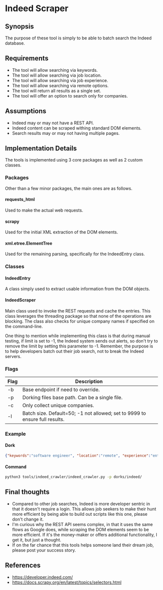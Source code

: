# Indeed Scraper

## Synopsis
The purpose of these tool is simply to be able to batch search the Indeed database.

## Requirements
* The tool will allow searching via keywords.
* The tool will allow searching via job location.
* The tool will allow searching via job experience.
* The tool will allow searching via remote options.
* The tool will return all results as a single set.
* The tool will offer an option to search only for companies.

## Assumptions
* Indeed may or may not have a REST API.
* Indeed content can be scraped withing standard DOM elements.
* Search results may or may not having multiple pages.

## Implementation Details
The tools is implemented using 3 core packages as well as 2 custom classes.

### Packages
Other than a few minor packages, the main ones are as follows.

#### requests_html
Used to make the actual web requests.

#### scrapy
Used for the initial XML extraction of the DOM elements.

#### xml.etree.ElementTree 
Used for the remaining parsing, specifically for the IndeedEntry class.

### Classes
#### IndeedEntry
A class simply used to extract usable information from the DOM objects.

#### IndeedScraper
Main class used to invoke the REST requests and cache the entries.  This class leverages the threading package so that none of the operations are blocking.  The class also checks for unique company names if specified on the command-line.

One thing to mention while implementing this class is that during manual testing, if limit is set to -1, the Indeed system sends out alerts, so don't try to remove the limit by setting this parameter to -1.  Remember, the purpose is to help developers batch out their job search, not to break the Indeed servers.

### Flags
|Flag             | Description|
|--|--|
| -b      | Base endpoint if need to override.                                          |
| -p      | Dorking files base path. Can be a single file.                              |
| -c      | Only collect unique companies.                                              |
| -l      | Batch size. Default=50; -1 not allowed; set to 9999 to ensure full results. |

### Example
#### Dork
```json
{"keywords":"software engineer", "location":"remote", "experience":"entry_level"}
```

#### Command
```bash
python3 tools/indeed_crawler/indeed_crawler.py -p dorks/indeed/
```

## Final thoughts
* Compared to other job searches, Indeed is more developer sentric in that it doesn't require a login.  This allows job seekers to make their hunt more efficient by being able to build out scripts like this one, please don't change it.
* I'm curious why the REST API seems complex, in that it uses the same flows as Google does, while scraping the DOM elements seem to be more efficient.  If it's the money-maker or offers additional functionality, I get it, but just a thought.
* If on the far chance that this tools helps someone land their dream job, please post your success story.

## References
* https://developer.indeed.com/
* https://docs.scrapy.org/en/latest/topics/selectors.html

